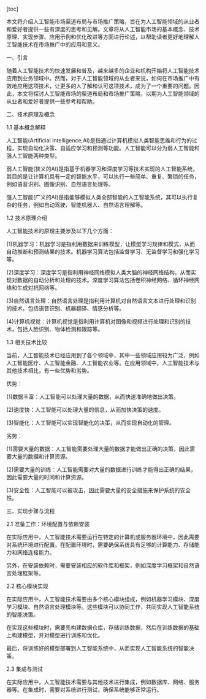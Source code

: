 
[toc]                    
                
                
本文将介绍人工智能市场渠道布局与市场推广策略，旨在为人工智能领域的从业者和爱好者提供一些有深度的思考和见解。文章将从人工智能市场的基本概念、技术原理、实现步骤、应用示例和优化改进等方面进行论述，以帮助读者更好地理解人工智能技术在市场推广中的应用和意义。

一、引言

随着人工智能技术的快速发展和普及，越来越多的企业和机构开始将人工智能技术应用到业务领域中。然而，对于人工智能领域的从业者来说，如何在市场推广中有效地应用这项技术，让更多的人了解和认可这项技术，成为了一个重要的问题。因此，本文将探讨人工智能市场的渠道布局和市场推广策略，以期为人工智能领域的从业者和爱好者提供一些参考和帮助。

二、技术原理及概念

1.1 基本概念解释

人工智能(Artificial Intelligence,AI)是指通过计算机模拟人类智能思维和行为的过程，实现自动化决策、自适应学习和预测等功能。人工智能可以分为弱人工智能和强人工智能两种类型。

弱人工智能(狭义的AI)是指基于机器学习和深度学习等技术实现的人工智能系统，其目的是让计算机具有一定的智能水平，可以执行一些简单、重复、繁琐的任务，例如语音识别、图像识别、自然语言处理等。

强人工智能(广义的AI)是指能够模拟人类全部智能的人工智能系统，其可以执行复杂的任务，例如自动驾驶、智能机器人、自然语言理解等。

1.2 技术原理介绍

人工智能技术的原理主要涉及以下几个方面：

(1)机器学习：机器学习是指利用数据来训练模型，让模型学习规律和模式，从而自动推断和预测结果的技术。机器学习算法包括监督学习、无监督学习和强化学习等。

(2)深度学习：深度学习是指利用神经网络模拟人类大脑的神经网络结构，从而实现对数据的自动分析和处理的技术。深度学习算法包括卷积神经网络、循环神经网络和生成对抗网络等。

(3)自然语言处理：自然语言处理是指利用计算机对自然语言文本进行处理和识别的技术，包括语音识别、机器翻译、情感分析等。

(4)计算机视觉：计算机视觉是指利用计算机对图像和视频进行处理和识别的技术，包括人脸识别、物体检测和跟踪等。

1.3 相关技术比较

当前，人工智能技术已经应用到了各个领域中，其中一些领域应用较为广泛，例如人工智能医疗、人工智能金融、人工智能农业等。在应用领域中，人工智能技术与其他技术相比，有一些优势和劣势。

优势：

(1)数据丰富：人工智能可以处理大量的数据，从而快速准确地做出决策。

(2)速度快：人工智能可以处理大量的信息，从而加快决策的速度。

(3)智能化：人工智能可以实现智能化的决策，从而实现自动化的管理。

劣势：

(1)需要大量的数据：人工智能需要处理大量的数据才能做出正确的决策，因此需要大量的数据和计算资源。

(2)需要大量的训练：人工智能需要对大量的数据进行训练才能得出正确的结果，因此需要大量的时间和计算资源。

(3)安全性：人工智能可以被攻击，因此需要大量的安全措施来保护系统的安全性。

三、实现步骤与流程

2.1 准备工作：环境配置与依赖安装

在实际应用中，人工智能技术需要运行在特定的计算机或服务器环境中，因此需要对系统环境进行配置。在配置环境时，需要确保系统具有足够的计算能力、存储能力和网络连接能力。

另外，在安装依赖时，需要安装相应的软件库和框架，例如深度学习框架和自然语言处理框架等。

2.2 核心模块实现

在实际应用中，人工智能技术需要由多个核心模块组成，例如机器学习模块、深度学习模块、自然语言处理模块等。这些模块可以协同工作，共同实现人工智能系统的智能决策。

在实现这些模块时，需要先构建数据仓库，存储训练数据，然后在训练数据的基础上构建模型，并对模型进行训练和优化。

最后，将训练好的模型部署到人工智能系统中，从而实现人工智能系统的智能决策。

2.3 集成与测试

在实际应用中，人工智能技术需要与其他技术进行集成，例如数据库、网络、服务器等。在集成时，需要对系统进行测试，确保系统能够正常运行。


